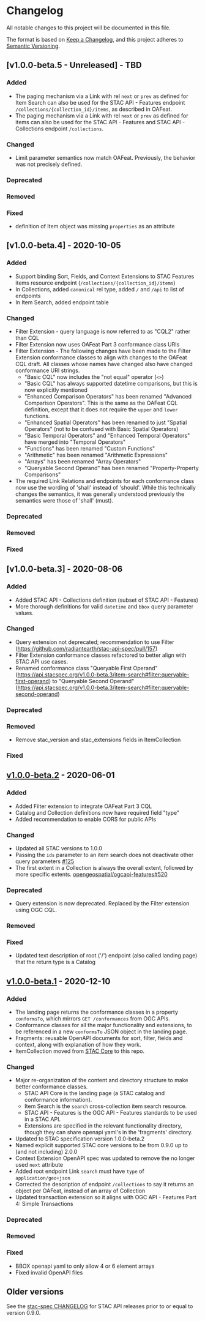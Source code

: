 # Changelog
All notable changes to this project will be documented in this file.

The format is based on [Keep a Changelog](https://keepachangelog.com/en/1.0.0/),
and this project adheres to [Semantic Versioning](https://semver.org/spec/v2.0.0.html).

## [v1.0.0-beta.5 - Unreleased] - TBD

### Added

- The paging mechanism via a Link with rel `next` or `prev` as defined for Item Search can also be used
  for the STAC API - Features endpoint `/collections/{collection_id}/items`, as described in OAFeat.
- The paging mechanism via a Link with rel `next` or `prev` as defined for items can also be used
  for the STAC API - Features and STAC API - Collections endpoint `/collections`.

### Changed

- Limit parameter semantics now match OAFeat. Previously, the behavior was not precisely defined.

### Deprecated

### Removed

### Fixed

- definition of Item object was missing `properties` as an attribute

## [v1.0.0-beta.4] - 2020-10-05

### Added

- Support binding Sort, Fields, and Context Extensions to STAC Features items resource
  endpoint (`/collections/{collection_id}/items`)
- In Collections, added `canonical` rel type, added `/` and `/api` to list of endpoints
- In Item Search, added endpoint table

### Changed

- Filter Extension - query language is now referred to as "CQL2" rather than CQL
- Filter Extension now uses OAFeat Part 3 conformance class URIs
- Filter Extension - The following changes have been made to the Filter Extension conformance classes to align with changes to the OAFeat CQL draft. All classes
  whose names have changed also have changed conformance URI strings.
  - "Basic CQL" now includes the "not equal" operator (`<>`)
  - "Basic CQL" has always supported datetime comparisons, but this is now explicitly mentioned
  - "Enhanced Comparison Operators" has been renamed "Advanced Comparison Operators". This is the same as the OAFeat CQL definition, except
    that it does not require the `upper` and `lower` functions.
  - "Enhanced Spatial Operators" has been renamed to just "Spatial Operators" (not to be confused with Basic Spatial Operators)
  - "Basic Temporal Operators" and "Enhanced Temporal Operators" have merged into "Temporal Operators"
  - "Functions" has been renamed "Custom Functions"
  - "Arithmetic" has been renamed "Arithmetic Expressions"
  - "Arrays" has been renamed "Array Operators"
  - "Queryable Second Operand" has been renamed "Property-Property Comparisons"
- The required Link Relations and endpoints for each conformance class now use the wording of 'shall' 
  instead of 'should'. While this technically changes the semantics, it was generally understood 
  previously the semantics were those of 'shall' (must).

### Deprecated

### Removed

### Fixed

## [v1.0.0-beta.3] - 2020-08-06

### Added
- Added STAC API - Collections definition (subset of STAC API - Features)
- More thorough definitions for valid `datetime` and `bbox` query parameter values.

### Changed
- Query extension not deprecated; recommendation to use Filter (https://github.com/radiantearth/stac-api-spec/pull/157)
- Filter Extension conformance classes refactored to better align with STAC API use cases.
- Renamed conformance class "Queryable First Operand" 
  (https://api.stacspec.org/v1.0.0-beta.3/item-search#filter:queryable-first-operand) to 
  "Queryable Second Operand" 
  (https://api.stacspec.org/v1.0.0-beta.3/item-search#filter:queryable-second-operand)

### Deprecated

### Removed
- Remove stac_version and stac_extensions fields in ItemCollection

### Fixed
  
## [v1.0.0-beta.2] - 2020-06-01

### Added
- Added Filter extension to integrate OAFeat Part 3 CQL
- Catalog and Collection definitions now have required field "type"
- Added recommendation to enable CORS for public APIs

### Changed
- Updated all STAC versions to 1.0.0
- Passing the `ids` parameter to an item search does not deactivate other query parameters [#125](https://github.com/radiantearth/stac-api-spec/pull/125)
- The first extent in a Collection is always the overall extent, followed by more specific extents. [opengeospatial/ogcapi-features#520](https://github.com/opengeospatial/ogcapi-features/pull/520)

### Deprecated
- Query extension is now deprecated. Replaced by the Filter extension using OGC CQL.

### Removed

### Fixed
- Updated text description of root ('/') endpoint (also called landing page) that the return type is a Catalog

## [v1.0.0-beta.1] - 2020-12-10

### Added
- The landing page returns the conformance classes in a property `conformsTo`, which mirrors `GET /conformances` from OGC APIs.
- Conformance classes for all the major functionality and extensions, to be referenced in a new `conformsTo` JSON object in the landing page.
- Fragments: reusable OpenAPI documents for sort, filter, fields and context, along with explanation of how they work.
- ItemCollection moved from [STAC Core](https://github.com/radiantearth/stac-spec/blob/v0.9.0/item-spec/itemcollection-spec.md) to this repo.

### Changed
- Major re-organization of the content and directory structure to make better conformance classes.
  - STAC API Core is the landing page (a STAC catalog and conformance information).
  - Item Search is the `search` cross-collection item search resource.
  - STAC API - Features is the OGC API - Features standards to be used in a STAC API.
  - Extensions are specified in the relevant functionality directory, though they can share openapi yaml's in the 'fragments' directory.
- Updated to STAC specification version 1.0.0-beta.2
- Named explicit supported STAC core versions to be from 0.9.0 up to (and not including) 2.0.0
- Context Extension OpenAPI spec was updated to remove the no longer used `next` attribute
- Added root endpoint Link `search` must have `type` of `application/geo+json`
- Corrected the description of endpoint `/collections` to say it returns an object per OAFeat, instead of an array of Collection
- Updated transaction extension so it aligns with OGC API - Features Part 4: Simple Transactions

### Deprecated

### Removed

### Fixed
- BBOX openapi yaml to only allow 4 or 6 element arrays
- Fixed invalid OpenAPI files

## Older versions

See the [stac-spec CHANGELOG](https://github.com/radiantearth/stac-spec/blob/v0.9.0/CHANGELOG.md)
for STAC API releases prior to or equal to version 0.9.0.

[Unreleased]: <https://github.com/radiantearth/stac-api-spec/compare/master...dev>
[v1.0.0-beta.1]: <https://github.com/radiantearth/stac-api-spec/tree/v1.0.0-beta.1>
[v1.0.0-beta.2]: <https://github.com/radiantearth/stac-api-spec/tree/v1.0.0-beta.2>
